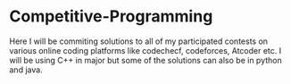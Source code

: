# Competitive-Programming
Here I will be commiting solutions to all of my participated contests on various online coding platforms like codechecf, codeforces, Atcoder etc.
I will be using C++ in major but some of the solutions can also be in python and java.
